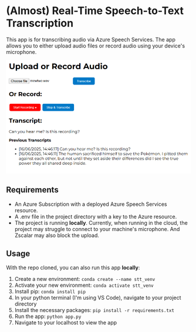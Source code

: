 # (Almost) Real-Time Speech-to-Text Transcription
This app is for transcribing audio via Azure Speech Services. The app allows you to either upload audio files or record audio using your device's microphone. 

![diagram plot](images/Screenshot%202025-06-16.png)

## Requirements
 - An Azure Subscription with a deployed Azure Speech Services resource.
 - A .env file in the project directory with a key to the Azure resource.
 - The project is running **locally**. Currently, when running in the cloud, the project may struggle to connect to your machine's microphone. And Zscalar may also block the upload. 

 ## Usage

 With the repo cloned, you can also run this app **locally**:

 1. Create a new environment: `conda create --name stt_venv`
 2. Activate your new environment: `conda activate stt_venv`
 3. Install pip: `conda install pip`
 4. In your python terminal (I'm using VS Code), navigate to your project directory
 5. Install the necessary packages: `pip install -r requirements.txt`
 6. Run the app: `python app.py`
 7. Navigate to your localhost to view the app

